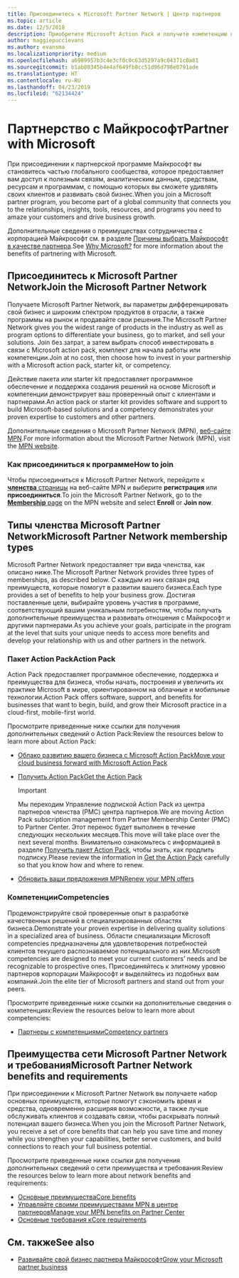 ```yaml
---
title: Присоединитесь к Microsoft Partner Network | Центр партнеров
ms.topic: article
ms.date: 12/5/2018
description: Приобретите Microsoft Action Pack и получите компетенцию в Центре партнеров
author: maggiepuccievans
ms.author: evansma
ms.localizationpriority: medium
ms.openlocfilehash: a6989957b3c4e3cf0c0c63d5297a9c04371c0a81
ms.sourcegitcommit: b1ab80345b4e4af649fb8cc51d96d798e0791ade
ms.translationtype: HT
ms.contentlocale: ru-RU
ms.lasthandoff: 04/23/2019
ms.locfileid: "62134424"
---
```

<!-- Note from Maggie on Dec 5, 2018: I can no longer tell what purpose this article serves. I'm going to redirect it to the mpn-overview.md topic and move the relevant information there. In the interim, I've copied and pasted the content from the MPN overview topic into this one in case anyone out there has it bookmarked.
-->

# <a name="partner-with-microsoft"></a><span data-ttu-id="5b826-103">Партнерство с Майкрософт</span><span class="sxs-lookup"><span data-stu-id="5b826-103">Partner with Microsoft</span></span>

<span data-ttu-id="5b826-104">При присоединении к партнерской программе Майкрософт вы становитесь частью глобального сообщества, которое предоставляет вам доступ к полезным связям, аналитическим данным, средствам, ресурсам и программам, с помощью которых вы сможете удивлять своих клиентов и развивать свой бизнес.</span><span class="sxs-lookup"><span data-stu-id="5b826-104">When you join a Microsoft partner program, you become part of a global community that connects you to the relationships, insights, tools, resources, and programs you need to amaze your customers and drive business growth.</span></span>

<span data-ttu-id="5b826-105">Дополнительные сведения о преимуществах сотрудничества с корпорацией Майкрософт см. в разделе [Причины выбрать Майкрософт в качестве партнера](https://partner.microsoft.com/business-opportunities/why-microsoft).</span><span class="sxs-lookup"><span data-stu-id="5b826-105">See [Why Microsoft?](https://partner.microsoft.com/business-opportunities/why-microsoft) for more information about the benefits of partnering with Microsoft.</span></span> 

## <a name="join-the-microsoft-partner-network"></a><span data-ttu-id="5b826-106">Присоединитесь к Microsoft Partner Network</span><span class="sxs-lookup"><span data-stu-id="5b826-106">Join the Microsoft Partner Network</span></span>

<!-- 12/5/18 The content below was copied and pasted directly from the Membership page of the MPN site (https://partner.microsoft.com/en-us/membership)-->

<span data-ttu-id="5b826-107">Получаете Microsoft Partner Network, вы параметры дифференцировать свой бизнес и широким спектром продуктов в отрасли, а также программы на рынок и продавайте свои решения.</span><span class="sxs-lookup"><span data-stu-id="5b826-107">The Microsoft Partner Network gives you the widest range of products in the industry as well as program options to differentiate your business, go to market, and sell your solutions.</span></span> <span data-ttu-id="5b826-108">Join без затрат, а затем выбрать способ инвестировать в связи с Microsoft action pack, комплект для начала работы или компетенции.</span><span class="sxs-lookup"><span data-stu-id="5b826-108">Join at no cost, then choose how to invest in your partnership with a Microsoft action pack, starter kit, or competency.</span></span>

<span data-ttu-id="5b826-109">Действие пакета или starter kit предоставляет программное обеспечение и поддержка создания решений на основе Microsoft и компетенции демонстрирует ваш проверенный опыт с клиентами и партнерами.</span><span class="sxs-lookup"><span data-stu-id="5b826-109">An action pack or starter kit provides software and support to build Microsoft-based solutions and a competency demonstrates your proven expertise to customers and other partners.</span></span>

<span data-ttu-id="5b826-110">Дополнительные сведения о Microsoft Partner Network (MPN), [веб-сайте MPN](https://partner.microsoft.com/commercial).</span><span class="sxs-lookup"><span data-stu-id="5b826-110">For more information about the Microsoft Partner Network (MPN), visit the [MPN website](https://partner.microsoft.com/commercial).</span></span>

### <a name="how-to-join"></a><span data-ttu-id="5b826-111">Как присоединиться к программе</span><span class="sxs-lookup"><span data-stu-id="5b826-111">How to join</span></span>

<span data-ttu-id="5b826-112">Чтобы присоединиться к Microsoft Partner Network, перейдите к [ **членства** страницы](https://partner.microsoft.com/membership) на веб-сайте MPN и выберите **регистрация** или **присоединиться**.</span><span class="sxs-lookup"><span data-stu-id="5b826-112">To join the Microsoft Partner Network, go to the [**Membership** page](https://partner.microsoft.com/membership) on the MPN website and select **Enroll** or **Join now**.</span></span>

## <a name="microsoft-partner-network-membership-types"></a><span data-ttu-id="5b826-113">Типы членства Microsoft Partner Network</span><span class="sxs-lookup"><span data-stu-id="5b826-113">Microsoft Partner Network membership types</span></span>

<!-- 12/5/18 The content below was copied and pasted directly from the Membership pages of the MPN site (https://partner.microsoft.com/en-us/membership)-->

<span data-ttu-id="5b826-114">Microsoft Partner Network предоставляет три вида членства, как описано ниже.</span><span class="sxs-lookup"><span data-stu-id="5b826-114">The Microsoft Partner Network provides three types of memberships, as described below.</span></span> <span data-ttu-id="5b826-115">С каждым из них связан ряд преимуществ, которые помогут в развитии вашего бизнеса.</span><span class="sxs-lookup"><span data-stu-id="5b826-115">Each type provides a set of benefits to help your business grow.</span></span> <span data-ttu-id="5b826-116">Достигая поставленные цели, выбирайте уровень участия в программе, соответствующий вашим уникальным потребностям, чтобы получать дополнительные преимущества и развивать отношения с Майкрософт и другими партнерами.</span><span class="sxs-lookup"><span data-stu-id="5b826-116">As you achieve your goals, participate in the program at the level that suits your unique needs to access more benefits and develop your relationship with us and other partners in the network.</span></span>

### <a name="action-pack"></a><span data-ttu-id="5b826-117">Пакет Action Pack</span><span class="sxs-lookup"><span data-stu-id="5b826-117">Action Pack</span></span>

<span data-ttu-id="5b826-118">Action Pack предоставляет программное обеспечение, поддержка и преимущества для бизнеса, чтобы начать, построения и увеличить их практике Microsoft в мире, ориентированном на облачные и мобильные технологии.</span><span class="sxs-lookup"><span data-stu-id="5b826-118">Action Pack offers software, support, and benefits for businesses that want to begin, build, and grow their Microsoft practice in a cloud-first, mobile-first world.</span></span> 

<span data-ttu-id="5b826-119">Просмотрите приведенные ниже ссылки для получения дополнительных сведений о Action Pack:</span><span class="sxs-lookup"><span data-stu-id="5b826-119">Review the resources below to learn more about Action Pack:</span></span>

- [<span data-ttu-id="5b826-120">Облако развитию вашего бизнеса с Microsoft Action Pack</span><span class="sxs-lookup"><span data-stu-id="5b826-120">Move your cloud business forward with Microsoft Action Pack</span></span>](https://partner.microsoft.com/membership/action-pack)
- [<span data-ttu-id="5b826-121">Получить Action Pack</span><span class="sxs-lookup"><span data-stu-id="5b826-121">Get the Action Pack</span></span>](mpn-get-action-pack.md)
  
    >[!IMPORTANT]
    ><span data-ttu-id="5b826-122">Мы переходим Управление подпиской Action Pack из центра партнеров членства (PMC) центра партнеров.</span><span class="sxs-lookup"><span data-stu-id="5b826-122">We are moving Action Pack subscription management from Partner Membership Center (PMC) to Partner Center.</span></span> <span data-ttu-id="5b826-123">Этот перенос будет выполнен в течение следующих нескольких месяцев.</span><span class="sxs-lookup"><span data-stu-id="5b826-123">This move will take place over the next several months.</span></span> <span data-ttu-id="5b826-124">Внимательно ознакомьтесь с информацией в разделе [Получить пакет Action Pack](mpn-get-action-pack.md), чтобы знать, как продлить подписку.</span><span class="sxs-lookup"><span data-stu-id="5b826-124">Please review the information in [Get the Action Pack](mpn-get-action-pack.md) carefully so that you know how and where to renew.</span></span>  

- [<span data-ttu-id="5b826-125">Обновить ваши предложения MPN</span><span class="sxs-lookup"><span data-stu-id="5b826-125">Renew your MPN offers</span></span>](renew-mpn-offers.md)

### <a name="competencies"></a><span data-ttu-id="5b826-126">Компетенции</span><span class="sxs-lookup"><span data-stu-id="5b826-126">Competencies</span></span>

<span data-ttu-id="5b826-127">Продемонстрируйте свой проверенные опыт в разработке качественных решений в специализированных областях бизнеса.</span><span class="sxs-lookup"><span data-stu-id="5b826-127">Demonstrate your proven expertise in delivering quality solutions in a specialized area of business.</span></span> <span data-ttu-id="5b826-128">Области специализации Microsoft competencies предназначены для удовлетворения потребностей клиентов текущего распознаваемое потенциального из них.</span><span class="sxs-lookup"><span data-stu-id="5b826-128">Microsoft competencies are designed to meet your current customers’ needs and be recognizable to prospective ones.</span></span> <span data-ttu-id="5b826-129">Присоединяйтесь к элитному уровню партнеров корпорации Майкрософт и выделяйтесь из подобных вам компаний.</span><span class="sxs-lookup"><span data-stu-id="5b826-129">Join the elite tier of Microsoft partners and stand out from your peers.</span></span>

<span data-ttu-id="5b826-130">Просмотрите приведенные ниже ссылки на дополнительные сведения о компетенциях:</span><span class="sxs-lookup"><span data-stu-id="5b826-130">Review the resources below to learn more about competencies:</span></span>

- [<span data-ttu-id="5b826-131">Партнеры с компетенциями</span><span class="sxs-lookup"><span data-stu-id="5b826-131">Competency partners</span></span>](https://partner.microsoft.com/membership/competencies)

## <a name="microsoft-partner-network-benefits-and-requirements"></a><span data-ttu-id="5b826-132">Преимущества сети Microsoft Partner Network и требования</span><span class="sxs-lookup"><span data-stu-id="5b826-132">Microsoft Partner Network benefits and requirements</span></span>

<span data-ttu-id="5b826-133">При присоединении к Microsoft Partner Network вы получаете набор основных преимуществ, которые помогут сэкономить время и средства, одновременно расширяя возможности, а также лучше обслуживать клиентов и создавать связи, чтобы раскрывать полный потенциал вашего бизнеса.</span><span class="sxs-lookup"><span data-stu-id="5b826-133">When you join the Microsoft Partner Network, you receive a set of core benefits that can help you save time and money while you strengthen your capabilities, better serve customers, and build connections to reach your full business potential.</span></span>

<span data-ttu-id="5b826-134">Просмотрите приведенные ниже ссылки для получения дополнительных сведений о сети преимущества и требования:</span><span class="sxs-lookup"><span data-stu-id="5b826-134">Review the resources below to learn more about network benefits and requirements:</span></span>

- [<span data-ttu-id="5b826-135">Основные преимущества</span><span class="sxs-lookup"><span data-stu-id="5b826-135">Core benefits</span></span>](https://partner.microsoft.com/en-us/membership/core-benefits#simple-tab-content-1)
- [<span data-ttu-id="5b826-136">Управляйте своими преимуществами MPN в центре партнеров</span><span class="sxs-lookup"><span data-stu-id="5b826-136">Manage your MPN benefits on Partner Center</span></span>](manage-your-partner-network-benefits.md)
- [<span data-ttu-id="5b826-137">Основные требования к</span><span class="sxs-lookup"><span data-stu-id="5b826-137">Core requirements</span></span>](https://partner.microsoft.com/en-us/membership/core-benefits#simple-tab-content-2)

## <a name="see-also"></a><span data-ttu-id="5b826-138">См. также</span><span class="sxs-lookup"><span data-stu-id="5b826-138">See also</span></span>
- [<span data-ttu-id="5b826-139">Развивайте свой бизнес партнера Майкрософт</span><span class="sxs-lookup"><span data-stu-id="5b826-139">Grow your Microsoft partner business</span></span>](grow-your-business.md)
